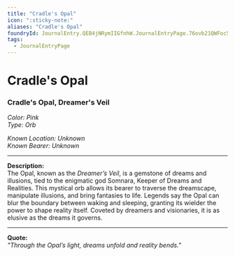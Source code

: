```yaml
---
title: "Cradle's Opal"
icon: ":sticky-note:"
aliases: "Cradle's Opal"
foundryId: JournalEntry.QEB4jNRymIIGfnhW.JournalEntryPage.76ovb21QWFoc56Iw
tags:
  - JournalEntryPage
---
```


# Cradle's Opal
### Cradle's Opal, Dreamer's Veil  

*Color: Pink*  
*Type: Orb*  

*Known Location: Unknown*  
*Known Bearer: Unknown*  

---  

**Description:**  
The Opal, known as the *Dreamer’s Veil*, is a gemstone of dreams and illusions, tied to the enigmatic god Somnara, Keeper of Dreams and Realities. This mystical orb allows its bearer to traverse the dreamscape, manipulate illusions, and bring fantasies to life. Legends say the Opal can blur the boundary between waking and sleeping, granting its wielder the power to shape reality itself. Coveted by dreamers and visionaries, it is as elusive as the dreams it governs.  

---  

**Quote:**  
*"Through the Opal’s light, dreams unfold and reality bends."*